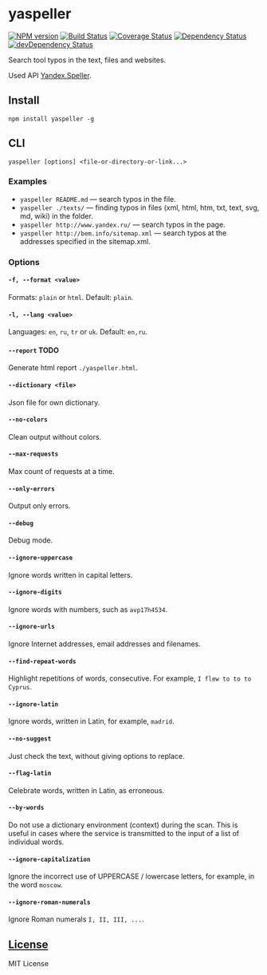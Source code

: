 yaspeller
=========
[![NPM version](https://img.shields.io/npm/v/yaspeller.svg)](https://www.npmjs.com/package/yaspeller)
[![Build Status](https://img.shields.io/travis/hcodes/yaspeller.svg)](https://travis-ci.org/hcodes/yaspeller)
[![Coverage Status](https://img.shields.io/coveralls/hcodes/yaspeller.svg)](https://coveralls.io/r/hcodes/yaspeller)
[![Dependency Status](https://img.shields.io/david/hcodes/yaspeller.svg)](https://david-dm.org/hcodes/yaspeller)
[![devDependency Status](https://img.shields.io/david/dev/hcodes/yaspeller.svg)](https://david-dm.org/hcodes/yaspeller#info=devDependencies)

Search tool typos in the text, files and websites.

Used API [Yandex.Speller](https://tech.yandex.ru/speller/doc/dg/concepts/About-docpage/).
 
## Install
`npm install yaspeller -g`

## CLI
`yaspeller [options] <file-or-directory-or-link...>`

### Examples
+ `yaspeller README.md` — search typos in the file.
+ `yaspeller ./texts/` — finding typos in files (xml, html, htm, txt, text, svg, md, wiki) in the folder.
+ `yaspeller http://www.yandex.ru/` — search typos in the page.
+ `yaspeller http://bem.info/sitemap.xml` — search typos at the addresses specified in the sitemap.xml.

### Options

#### `-f, --format <value>`
Formats: `plain` or `html`. Default: `plain`.

#### `-l, --lang <value>`
Languages: `en`, `ru`, `tr` or `uk`. Default: `en,ru`.

#### `--report` TODO
Generate html report `./yaspeller.html`.

#### `--dictionary <file>`
Json file for own dictionary.

#### `--no-colors`
Clean output without colors.

#### `--max-requests`
Max count of requests at a time.

#### `--only-errors`
Output only errors.

#### `--debug`
Debug mode.

#### `--ignore-uppercase`
Ignore words written in capital letters.

#### `--ignore-digits`
Ignore words with numbers, such as `avp17h4534`.

#### `--ignore-urls`
Ignore Internet addresses, email addresses and filenames.

#### `--find-repeat-words`
Highlight repetitions of words, consecutive. For example, `I flew to to to Cyprus`.

#### `--ignore-latin`
Ignore words, written in Latin, for example, `madrid`.

#### `--no-suggest`
Just check the text, without giving options to replace.

#### `--flag-latin`
Celebrate words, written in Latin, as erroneous.

#### `--by-words`
Do not use a dictionary environment (context) during the scan.
This is useful in cases where the service is transmitted to the input of a list of individual words.

#### `--ignore-capitalization`
Ignore the incorrect use of UPPERCASE / lowercase letters, for example, in the word `moscow`.

#### `--ignore-roman-numerals`
Ignore Roman numerals `I, II, III, ...`.

## [License](./LICENSE.md)
MIT License
